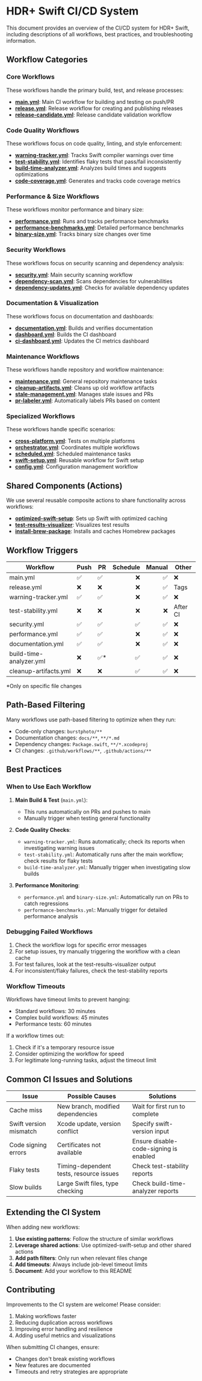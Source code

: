 # HDR+ Swift CI/CD System

This document provides an overview of the CI/CD system for HDR+ Swift, including descriptions of all workflows, best practices, and troubleshooting information.

## Workflow Categories

### Core Workflows

These workflows handle the primary build, test, and release processes:

- **[main.yml](./main.yml)**: Main CI workflow for building and testing on push/PR
- **[release.yml](./release.yml)**: Release workflow for creating and publishing releases
- **[release-candidate.yml](./release-candidate.yml)**: Release candidate validation workflow

### Code Quality Workflows

These workflows focus on code quality, linting, and style enforcement:

- **[warning-tracker.yml](./warning-tracker.yml)**: Tracks Swift compiler warnings over time
- **[test-stability.yml](./test-stability.yml)**: Identifies flaky tests that pass/fail inconsistently
- **[build-time-analyzer.yml](./build-time-analyzer.yml)**: Analyzes build times and suggests optimizations
- **[code-coverage.yml](./code-coverage.yml)**: Generates and tracks code coverage metrics

### Performance & Size Workflows

These workflows monitor performance and binary size:

- **[performance.yml](./performance.yml)**: Runs and tracks performance benchmarks
- **[performance-benchmarks.yml](./performance-benchmarks.yml)**: Detailed performance benchmarks
- **[binary-size.yml](./binary-size.yml)**: Tracks binary size changes over time

### Security Workflows

These workflows focus on security scanning and dependency analysis:

- **[security.yml](./security.yml)**: Main security scanning workflow
- **[dependency-scan.yml](./dependency-scan.yml)**: Scans dependencies for vulnerabilities
- **[dependency-updates.yml](./dependency-updates.yml)**: Checks for available dependency updates

### Documentation & Visualization

These workflows focus on documentation and dashboards:

- **[documentation.yml](./documentation.yml)**: Builds and verifies documentation
- **[dashboard.yml](./dashboard.yml)**: Builds the CI dashboard
- **[ci-dashboard.yml](./ci-dashboard.yml)**: Updates the CI metrics dashboard

### Maintenance Workflows

These workflows handle repository and workflow maintenance:

- **[maintenance.yml](./maintenance.yml)**: General repository maintenance tasks
- **[cleanup-artifacts.yml](./cleanup-artifacts.yml)**: Cleans up old workflow artifacts
- **[stale-management.yml](./stale-management.yml)**: Manages stale issues and PRs
- **[pr-labeler.yml](./pr-labeler.yml)**: Automatically labels PRs based on content

### Specialized Workflows

These workflows handle specific scenarios:

- **[cross-platform.yml](./cross-platform.yml)**: Tests on multiple platforms
- **[orchestrator.yml](./orchestrator.yml)**: Coordinates multiple workflows
- **[scheduled.yml](./scheduled.yml)**: Scheduled maintenance tasks
- **[swift-setup.yml](./swift-setup.yml)**: Reusable workflow for Swift setup
- **[config.yml](./config.yml)**: Configuration management workflow

## Shared Components (Actions)

We use several reusable composite actions to share functionality across workflows:

- **[optimized-swift-setup](../.github/actions/optimized-swift-setup)**: Sets up Swift with optimized caching
- **[test-results-visualizer](../.github/actions/test-results-visualizer)**: Visualizes test results
- **[install-brew-package](../.github/actions/install-brew-package)**: Installs and caches Homebrew packages

## Workflow Triggers

| Workflow | Push | PR | Schedule | Manual | Other |
|----------|------|----|---------:|-------:|-------|
| main.yml | ✅ | ✅ | ❌ | ✅ | ❌ |
| release.yml | ❌ | ❌ | ❌ | ✅ | Tags |
| warning-tracker.yml | ✅ | ✅ | ❌ | ✅ | ❌ |
| test-stability.yml | ❌ | ❌ | ❌ | ❌ | After CI |
| security.yml | ✅ | ✅ | ✅ | ✅ | ❌ |
| performance.yml | ✅ | ✅ | ❌ | ✅ | ❌ |
| documentation.yml | ✅ | ✅ | ❌ | ✅ | ❌ |
| build-time-analyzer.yml | ❌ | ✅* | ✅ | ✅ | ❌ |
| cleanup-artifacts.yml | ❌ | ❌ | ✅ | ✅ | ❌ |

*Only on specific file changes

## Path-Based Filtering

Many workflows use path-based filtering to optimize when they run:

- Code-only changes: `burstphoto/**`
- Documentation changes: `docs/**`, `**/*.md`
- Dependency changes: `Package.swift`, `**/*.xcodeproj`
- CI changes: `.github/workflows/**`, `.github/actions/**`

## Best Practices

### When to Use Each Workflow

1. **Main Build & Test** (`main.yml`):
   - This runs automatically on PRs and pushes to main
   - Manually trigger when testing general functionality

2. **Code Quality Checks**:
   - `warning-tracker.yml`: Runs automatically; check its reports when investigating warning issues
   - `test-stability.yml`: Automatically runs after the main workflow; check results for flaky tests
   - `build-time-analyzer.yml`: Manually trigger when investigating slow builds

3. **Performance Monitoring**:
   - `performance.yml` and `binary-size.yml`: Automatically run on PRs to catch regressions
   - `performance-benchmarks.yml`: Manually trigger for detailed performance analysis

### Debugging Failed Workflows

1. Check the workflow logs for specific error messages
2. For setup issues, try manually triggering the workflow with a clean cache
3. For test failures, look at the test-results-visualizer output
4. For inconsistent/flaky failures, check the test-stability reports

### Workflow Timeouts

Workflows have timeout limits to prevent hanging:
- Standard workflows: 30 minutes
- Complex build workflows: 45 minutes
- Performance tests: 60 minutes

If a workflow times out:
1. Check if it's a temporary resource issue
2. Consider optimizing the workflow for speed
3. For legitimate long-running tasks, adjust the timeout limit

## Common CI Issues and Solutions

| Issue | Possible Causes | Solutions |
|-------|----------------|-----------|
| Cache miss | New branch, modified dependencies | Wait for first run to complete |
| Swift version mismatch | Xcode update, version conflict | Specify swift-version input |
| Code signing errors | Certificates not available | Ensure disable-code-signing is enabled |
| Flaky tests | Timing-dependent tests, resource issues | Check test-stability reports |
| Slow builds | Large Swift files, type checking | Check build-time-analyzer reports |

## Extending the CI System

When adding new workflows:

1. **Use existing patterns**: Follow the structure of similar workflows
2. **Leverage shared actions**: Use optimized-swift-setup and other shared actions
3. **Add path filters**: Only run when relevant files change
4. **Add timeouts**: Always include job-level timeout limits
5. **Document**: Add your workflow to this README

## Contributing

Improvements to the CI system are welcome! Please consider:

1. Making workflows faster
2. Reducing duplication across workflows
3. Improving error handling and resilience
4. Adding useful metrics and visualizations

When submitting CI changes, ensure:
- Changes don't break existing workflows
- New features are documented
- Timeouts and retry strategies are appropriate 